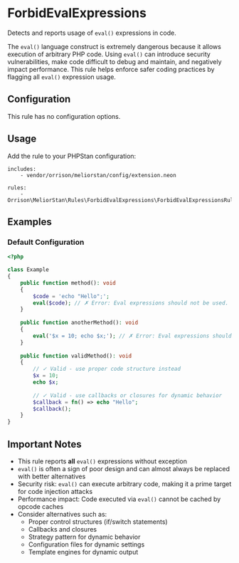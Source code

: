 # ForbidEvalExpressions

Detects and reports usage of `eval()` expressions in code.

The `eval()` language construct is extremely dangerous because it allows execution of arbitrary PHP code. Using `eval()` can introduce security vulnerabilities, make code difficult to debug and maintain, and negatively impact performance. This rule helps enforce safer coding practices by flagging all `eval()` expression usage.

## Configuration

This rule has no configuration options.

## Usage

Add the rule to your PHPStan configuration:

```neon
includes:
    - vendor/orrison/meliorstan/config/extension.neon

rules:
    - Orrison\MeliorStan\Rules\ForbidEvalExpressions\ForbidEvalExpressionsRule
```

## Examples

### Default Configuration

```php
<?php

class Example
{
    public function method(): void
    {
        $code = 'echo "Hello";';
        eval($code); // ✗ Error: Eval expressions should not be used.
    }
    
    public function anotherMethod(): void
    {
        eval('$x = 10; echo $x;'); // ✗ Error: Eval expressions should not be used.
    }
    
    public function validMethod(): void
    {
        // ✓ Valid - use proper code structure instead
        $x = 10;
        echo $x;
        
        // ✓ Valid - use callbacks or closures for dynamic behavior
        $callback = fn() => echo "Hello";
        $callback();
    }
}
```

## Important Notes

- This rule reports **all** `eval()` expressions without exception
- `eval()` is often a sign of poor design and can almost always be replaced with better alternatives
- Security risk: `eval()` can execute arbitrary code, making it a prime target for code injection attacks
- Performance impact: Code executed via `eval()` cannot be cached by opcode caches
- Consider alternatives such as:
  - Proper control structures (if/switch statements)
  - Callbacks and closures
  - Strategy pattern for dynamic behavior
  - Configuration files for dynamic settings
  - Template engines for dynamic output
